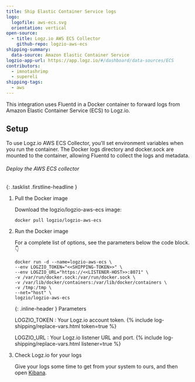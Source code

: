 ```yaml
---
title: Ship Elastic Container Service logs
logo:
  logofile: aws-ecs.svg
  orientation: vertical
open-source:
  - title: Logz.io AWS ECS Collector
    github-repo: logzio-aws-ecs
shipping-summary:
  data-source: Amazon Elastic Container Service
logzio-app-url: https://app.logz.io/#/dashboard/data-sources/ECS
contributors:
  - imnotashrimp
  - supereli
shipping-tags:
  - aws
---
```


This integration uses Fluentd in a Docker container to forward logs from Amazon Elastic Container Service (ECS) to Logz.io.

## Setup

To use Logz.io AWS ECS Collector, you'll set environment variables when you run the container.
The Docker logs directory and docker.sock are mounted to the container, allowing Fluentd to collect the logs and metadata.

###### Deploy the AWS ECS collector

{: .tasklist .firstline-headline }
1.  Pull the Docker image

    Download the logzio/logzio-aws-ecs image:

    ```shell
    docker pull logzio/logzio-aws-ecs
    ```

2.  Run the Docker image

    For a complete list of options, see the parameters below the code block.👇

    ```shell
    docker run -d --name=logzio-aws-ecs \
    --env LOGZIO_TOKEN="<<SHIPPING-TOKEN>>" \
    --env LOGZIO_URL="https://<<LISTENER-HOST>>:8071" \
    -v /var/run/docker.sock:/var/run/docker.sock \
    -v /var/lib/docker/containers:/var/lib/docker/containers \
    -v /tmp:/tmp \
    --net="host" \
    logzio/logzio-aws-ecs
    ```

    {: .inline-header }
    Parameters

    LOGZIO_TOKEN <span class="required-param"></span>
    : Your Logz.io account token.
      {% include log-shipping/replace-vars.html token=true %}

    LOGZIO_URL <span class="required-param"></span>
    : Your Logz.io listener URL and port.
      {% include log-shipping/replace-vars.html listener=true %}

3.  Check Logz.io for your logs

    Give your logs some time to get from your system to ours, and then open [Kibana](https://app.logz.io/#/dashboard/kibana).
